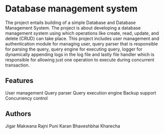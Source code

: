 # Database management system
The project entails building of a simple Database and Database Management System. The project is about developing a database management system using which operations like create, read, update, and delete (CRUD) can take place. This project includes user management and authentication module for managing user, query parser that is responsible for parsing the query, query engine for executing query, logger for dynamically appending logs in the log file and lastly file handler which is responsible for allowing just one operation to execute during concurrent transaction.

## Features
User management
Query parser
Query execution engine
Backup support
Concurrency control

## Authors
Jigar Makwana
Rajni Puni
Karan Bhaveshbhai Kharecha
